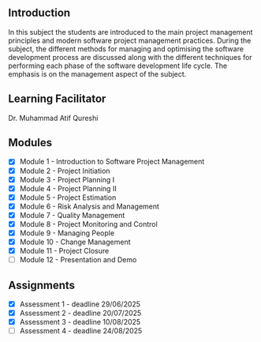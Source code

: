 ## Introduction
In this subject the students are introduced to the main project management principles and modern software project management practices. During the subject, the different methods for managing and optimising the software development process are discussed along with the different techniques for performing each phase of the software development life cycle. The emphasis is on the management aspect of the subject.

## Learning Facilitator
Dr. Muhammad Atif Qureshi

## Modules
- [X] Module 1 - Introduction to Software Project Management
- [X] Module 2 - Project Initiation
- [X] Module 3 - Project Planning I
- [X] Module 4 - Project Planning II
- [X] Module 5 - Project Estimation
- [X] Module 6 - Risk Analysis and Management
- [X] Module 7 - Quality Management
- [X] Module 8 - Project Monitoring and Control
- [X] Module 9 - Managing People
- [X] Module 10 - Change Management
- [X] Module 11 - Project Closure
- [ ] Module 12 - Presentation and Demo

## Assignments
- [X] Assessment 1 - deadline 29/06/2025
- [X] Assessment 2 - deadline 20/07/2025
- [X] Assessment 3 - deadline 10/08/2025
- [ ] Assessment 4 - deadline 24/08/2025